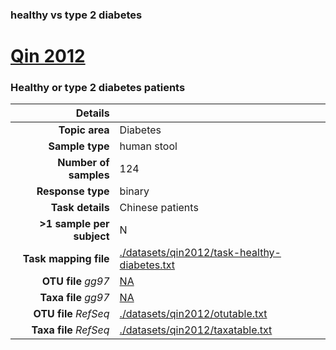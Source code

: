 ### healthy vs type 2 diabetes
# [Qin 2012]( ../docs/qin2012.html )
### Healthy or type 2 diabetes patients

| Details                   |                                                           |
| ------------------------: |-----------------------------------------------------------|
| **Topic area**                | Diabetes                                                |
| **Sample type**               | human stool                                         |
| **Number of samples**         | 124                                         |
| **Response type**             | binary                                           |
| **Task details**              | Chinese patients                                  |
| **>1 sample per subject**     | N                                        |
| **Task mapping file**         | [./datasets/qin2012/task-healthy-diabetes.txt](../datasets/qin2012/task-healthy-diabetes.txt)                                 |
| **OTU file** *gg97*           | [NA](.NA)                             |
| **Taxa file** *gg97*          | [NA](.NA)                          |
| **OTU file** *RefSeq*         | [./datasets/qin2012/otutable.txt](../datasets/qin2012/otutable.txt)                    |
| **Taxa file** *RefSeq*        | [./datasets/qin2012/taxatable.txt](../datasets/qin2012/taxatable.txt)                  |